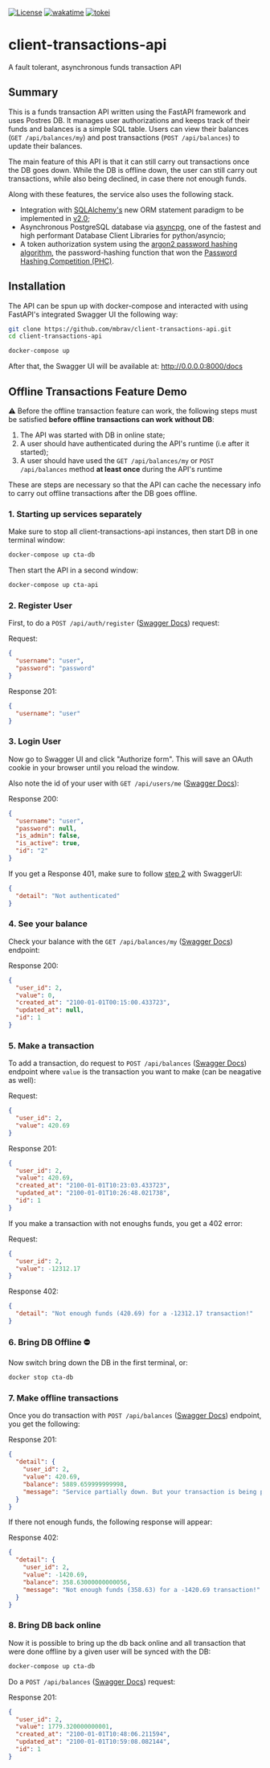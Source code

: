 [![License](https://img.shields.io/badge/License-BSD_3--Clause-yellow.svg)](https://opensource.org/licenses/BSD-3-Clause)
[![wakatime](https://wakatime.com/badge/user/54ad05ce-f39b-4fa3-9f2a-6fe4b1c53ba4/project/f72c5f1f-a6f5-439e-ad6e-92ef9ccaaf6d.svg)](https://wakatime.com/badge/user/54ad05ce-f39b-4fa3-9f2a-6fe4b1c53ba4/project/f72c5f1f-a6f5-439e-ad6e-92ef9ccaaf6d)
[![tokei](https://tokei.rs/b1/github/mbrav/client-transactions-api?category=lines)](https://tokei.rs/b1/github/mbrav/client-transactions-api)

# client-transactions-api

A fault tolerant, asynchronous funds transaction API

## Summary

This is a funds transaction API written using the FastAPI framework and uses Postres DB. It manages user authorizations and keeps track of their funds and balances is a simple SQL table. Users can view their balances (`GET /api/balances/my`) and post transactions (`POST /api/balances`) to update their balances.

The main feature of this API is that it can still carry out transactions once the DB goes down. While the DB is offline down, the user can still carry out transactions, while also being declined, in case there not enough funds.

Along with these features, the service also uses the following stack.

- Integration with [SQLAlchemy's](https://www.sqlalchemy.org/) new ORM statement paradigm to be implemented in [v2.0](https://docs.sqlalchemy.org/en/20/changelog/migration_20.html);
- Asynchronous PostgreSQL database via [asyncpg](https://github.com/MagicStack/asyncpg), one of the fastest and high performant Database Client Libraries for python/asyncio;
- A token authorization system using the [argon2 password hashing algorithm](https://github.com/P-H-C/phc-winner-argon2), the password-hashing function that won the [Password Hashing Competition (PHC)](https://www.password-hashing.net/).

## Installation

The API can be spun up with docker-compose and interacted with using FastAPI's integrated Swagger UI the following way:

```bash
git clone https://github.com/mbrav/client-transactions-api.git
cd client-transactions-api
```

```bash
docker-compose up
```

After that, the Swagger UI will be available at: <http://0.0.0.0:8000/docs>

## Offline Transactions Feature Demo

⚠️ Before the offline transaction feature can work, the following steps must be satisfied **before offline transactions can work without DB**:

1. The API was started with DB in online state;
2. A user should have authenticated during the API's runtime (i.e after it started);
3. A user should have used the `GET /api/balances/my` or `POST /api/balances` method **at least once** during the API's runtime

These are steps are necessary so that the API can cache the necessary info to carry out offline transactions after the DB goes offline.

### 1. Starting up services separately

Make sure to stop all client-transactions-api instances, then start DB in one terminal window:

```bash
docker-compose up cta-db
```

Then start the API in a second window:

```bash
docker-compose up cta-api
```

### 2. Register User

First, to do a `POST /api/auth/register` ([Swagger Docs](http://0.0.0.0:8000/docs#/Auth/register_user_api_auth_register_post)) request:

Request:

```json
{
  "username": "user",
  "password": "password"
}
```

Response 201:

```json
{
  "username": "user"
}
```

### 3. Login User

Now go to Swagger UI and click "Authorize form". This will save an OAuth cookie in your browser until you reload the window.

Also note the id of your user with `GET /api/users/me` ([Swagger Docs](http://0.0.0.0:8000/docs#/Users/user_info_api_users_me_get)):

Response 200:

```json
{
  "username": "user",
  "password": null,
  "is_admin": false,
  "is_active": true,
  "id": "2"
}
```

If you get a Response 401, make sure to follow [step 2](#2-register-user) with SwaggerUI:

```json
{
  "detail": "Not authenticated"
}
```

### 4. See your balance

Check your balance with the `GET /api/balances/my` ([Swagger Docs](http://0.0.0.0:8000/docs#/Balances/balance_get_api_balances_my_get)) endpoint:

Response 200:

```json
{
  "user_id": 2,
  "value": 0,
  "created_at": "2100-01-01T00:15:00.433723",
  "updated_at": null,
  "id": 1
}
```

### 5. Make a transaction

To add a transaction, do request to `POST /api/balances` ([Swagger Docs](http://0.0.0.0:8000/docs#/Balances/balance_post_api_balances_post)) endpoint where `value` is the transaction you want to make (can be neagative as well):

Request:

```json
{
  "user_id": 2,
  "value": 420.69
}
```

Response 201:

```json
{
  "user_id": 2,
  "value": 420.69,
  "created_at": "2100-01-01T10:23:03.433723",
  "updated_at": "2100-01-01T10:26:48.021738",
  "id": 1
}
```

If you make a transaction with not enoughs funds, you get a 402 error:

Request:

```json
{
  "user_id": 2,
  "value": -12312.17
}
```

Response 402:

```json
{
  "detail": "Not enough funds (420.69) for a -12312.17 transaction!"
}
```

### 6. Bring DB Offline ⛔

Now switch bring down the DB in the first terminal, or:

```bash
docker stop cta-db
```

### 7. Make offline transactions

Once you do transaction with `POST /api/balances` ([Swagger Docs](http://0.0.0.0:8000/docs#/Balances/balance_post_api_balances_post)) endpoint, you get the following:

Response 201:

```json
{
  "detail": {
    "user_id": 2,
    "value": 420.69,
    "balance": 5889.659999999998,
    "message": "Service partially down. But your transaction is being processed offline and will be processed once online"
  }
}
```

If there not enough funds, the following response will appear:

Response 402:

```json
{
  "detail": {
    "user_id": 2,
    "value": -1420.69,
    "balance": 358.63000000000056,
    "message": "Not enough funds (358.63) for a -1420.69 transaction!"
  }
}
```

### 8. Bring DB back online

Now it is possible to bring up the db back online and all transaction that were done offline by a given user will be synced with the DB:

```bash
docker-compose up cta-db
```

Do a `POST /api/balances` ([Swagger Docs](http://0.0.0.0:8000/docs#/Balances/balance_post_api_balances_post)) request:

Response 201:

```json
{
  "user_id": 2,
  "value": 1779.320000000001,
  "created_at": "2100-01-01T10:48:06.211594",
  "updated_at": "2100-01-01T10:59:08.082144",
  "id": 1
}
```
